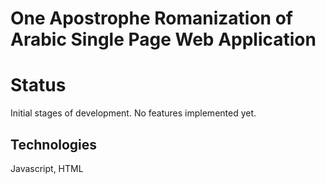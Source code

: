 # One Apostrophe Romanization of Arabic Single Page Web Application

# Status
Initial stages of development. No features implemented yet.

## Technologies
Javascript, HTML


